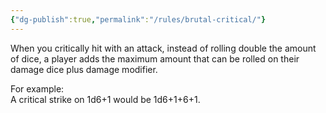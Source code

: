 ```yaml
---
{"dg-publish":true,"permalink":"/rules/brutal-critical/"}
---
```


When you critically hit with an attack, instead of rolling double the amount of dice, a player adds the maximum amount that can be rolled on their damage dice plus damage modifier.

For example:  
A critical strike on 1d6+1 would be 1d6+1+6+1.